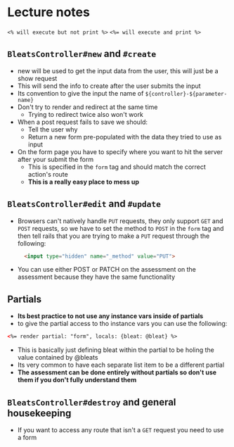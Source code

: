# Lecture notes
`<% will execute but not print %>`
`<%= will execute and print %>`
## `BleatsController#new` and `#create`
- new will be used to get the input data from the user, this will just be a show request
- This will send the info to create after the user submits the input
- Its convention to give the input the name of `${controller}-${parameter-name}`
- Don't try to render and redirect at the same time
  - Trying to redirect twice also won't work
- When a post request fails to save we should:
  - Tell the user why
  - Return a new form pre-populated with the data they tried to use as input
- On the form page you have to specify where you want to hit the server after your submit the form
  - This is specified in the `form` tag and should match the correct action's route
  - **This is a really easy place to mess up**
## `BleatsController#edit` and `#update`
- Browsers can't natively handle `PUT` requests, they only support `GET` and `POST` requests, so we have to set the method to `POST` in the `form` tag and then tell rails that you are trying to make a `PUT` request through the following: 
  ```html
	<input type="hidden" name="_method" value="PUT">
  ```
- You can use either POST or PATCH on the assessment on the assessment because they have the same functionality

## Partials
- **Its best practice to not use any instance vars inside of partials**
- to give the partial access to tho instance vars you can use the following:
```html
<%= render partial: "form", locals: {bleat: @bleat} %>
```
- This is basically just defining bleat within the partial to be holing the value contained by @bleats
- Its very common to have each separate list item to be a different partial
- **The assessment can be done entirely without partials so don't use them if you don't fully understand them**
## `BleatsController#destroy` and general housekeeping
- If you want to access any route that isn't a `GET` request you need to use a form
